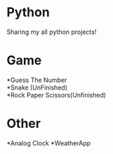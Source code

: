 # Python
Sharing my all python projects!<br/>
# Game<br/>
*Guess The Number<br/>
*Snake (UnFinished)<br/>
*Rock Paper Scissors(Unfinished)
# Other
*Analog Clock
*WeatherApp